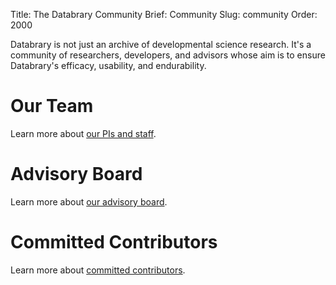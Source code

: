 Title: The Databrary Community
Brief: Community
Slug: community
Order: 2000

Databrary is not just an archive of developmental science research. It's a community of researchers, developers, and advisors whose aim is to ensure Databrary's efficacy, usability, and endurability.

# Our Team

Learn more about [our PIs and staff](/community/team.html).

# Advisory Board

Learn more about [our advisory board](/community/board.html).

# Committed Contributors

Learn more about [committed contributors](/community/contributors.html).
